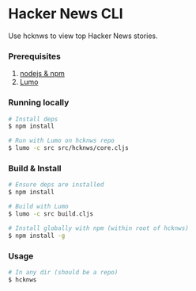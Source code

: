 # Hacker News CLI

Use hcknws to view top Hacker News stories.

### Prerequisites
1. [nodejs & npm](https://nodejs.org/en/download/)
2. [Lumo](https://github.com/anmonteiro/lumo#installation)

### Running locally
```bash
# Install deps
$ npm install

# Run with Lumo on hcknws repo
$ lumo -c src src/hcknws/core.cljs
```

### Build & Install
```bash
# Ensure deps are installed
$ npm install

# Build with Lumo
$ lumo -c src build.cljs

# Install globally with npm (within root of hcknws)
$ npm install -g
```

### Usage
```bash
# In any dir (should be a repo)
$ hcknws
```
